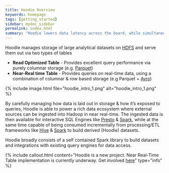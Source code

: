 ```yaml
---
title: Hoodie Overview
keywords: homepage
tags: [getting_started]
sidebar: mydoc_sidebar
permalink: index.html
summary: "Hoodie lowers data latency across the board, while simultaneously achieving orders of magnitude of efficiency over traditional batch processing."
---
```





Hoodie manages storage of large analytical datasets on [HDFS](http://hadoop.apache.org/docs/stable/hadoop-project-dist/hadoop-hdfs/HdfsDesign.html) and serve them out via two types of tables

 * **Read Optimized Table** - Provides excellent query performance via purely columnar storage (e.g. [Parquet](https://parquet.apache.org/))
 * **Near-Real time Table** - Provides queries on real-time data, using a combination of columnar & row based storage (e.g Parquet + [Avro](http://avro.apache.org/docs/current/mr.html))


{% include image.html file="hoodie_intro_1.png" alt="hoodie_intro_1.png" %}

By carefully managing how data is laid out in storage & how it’s exposed to queries, Hoodie is able to power a rich data ecosystem where external sources can be ingested into Hadoop in near real-time. The ingested data is then available for interactive SQL Engines like [Presto](https://prestodb.io) & [Spark](https://spark.apache.org/sql/), while at the same time capable of being consumed incrementally from processing/ETL frameworks like [Hive](https://hive.apache.org/) & [Spark](https://spark.apache.org/docs/latest/) to build derived (Hoodie) datasets.

Hoodie broadly consists of a self contained Spark library to build datasets and integrations with existing query engines for data access.

{% include callout.html content="Hoodie is a new project. Near Real-Time  Table implementation is currently underway. Get involved [here](https://github.com/uber/hoodie/projects/1)" type="info" %}

